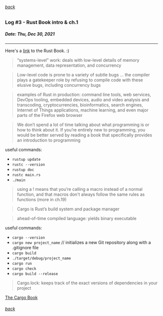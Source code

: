 ###### [back](./../README.md)

### Log #3 - Rust Book intro & ch.1
##### Date: Thu, Dec 30, 2021
-----------
Here's a [link](https://doc.rust-lang.org/book/) to the Rust Book. :)

>“systems-level” work: deals with low-level details of memory management, data representation, and concurrency

>Low-level code is prone to a variety of subtle bugs ... the compiler plays a gatekeeper role by refusing to compile code with these elusive bugs, including concurrency bugs

>examples of Rust in production: command line tools, web services, DevOps tooling, embedded devices, audio and video analysis and transcoding, cryptocurrencies, bioinformatics, search engines, Internet of Things applications, machine learning, and even major parts of the Firefox web browser

>We don’t spend a lot of time talking about what programming is or how to think about it. If you’re entirely new to programming, you would be better served by reading a book that specifically provides an introduction to programming

useful commands: 
- `rustup update`
- `rustc --version`
- `rustup doc`
- `rustc main.rs`
- `./main`

>using a ! means that you’re calling a macro instead of a normal function, and that macros don't always follow the same rules as functions (more in ch.19)

>Cargo is Rust’s build system and package manager

>ahead-of-time compiled language: yields binary executable

useful commands:
- `cargo --version`
- `cargo new project_name` // initializes a new Git repository along with a .gitignore file
- `cargo build`
- `./target/debug/project_name`
- `cargo run`
- `cargo check`
- `cargo build --release`

>Cargo.lock: keeps track of the exact versions of dependencies in your project

[The Cargo Book](https://doc.rust-lang.org/cargo/)

###### [back](./../README.md)